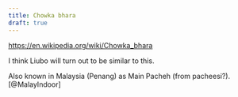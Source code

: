 ```yaml
---
title: Chowka bhara
draft: true
---
```


https://en.wikipedia.org/wiki/Chowka_bhara

I think Liubo will turn out to be similar to this.

Also known in Malaysia (Penang) as Main Pacheh (from pacheesi?).[@MalayIndoor]
